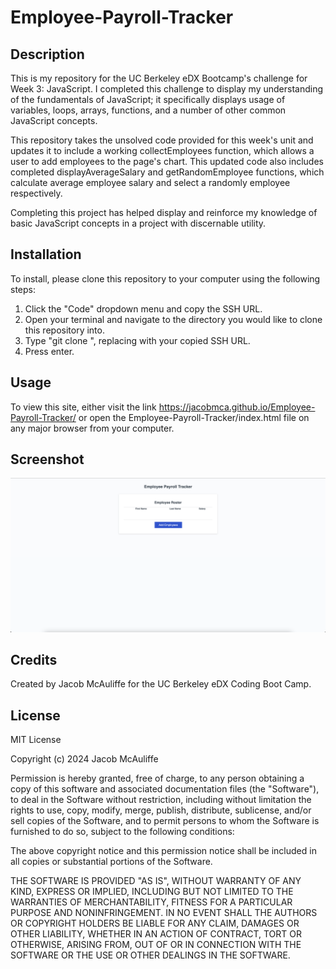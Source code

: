 # Employee-Payroll-Tracker

## Description

This is my repository for the UC Berkeley eDX Bootcamp's challenge for Week 3: JavaScript. I completed this challenge to display my understanding of the fundamentals of JavaScript; it specifically displays usage of variables, loops, arrays, functions, and a number of other common JavaScript concepts.

This repository takes the unsolved code provided for this week's unit and updates it to include a working collectEmployees function, which allows a user to add employees to the page's chart. This updated code also includes completed displayAverageSalary and getRandomEmployee functions, which calculate average employee salary and select a randomly employee respectively.

Completing this project has helped display and reinforce my knowledge of basic JavaScript concepts in a project with discernable utility.

## Installation

To install, please clone this repository to your computer using the following steps:

1. Click the "Code" dropdown menu and copy the SSH URL.
2. Open your terminal and navigate to the directory you would like to clone this repository into.
3. Type "git clone <paste SSH URL>", replacing <paste SSH URL> with your copied SSH URL.
4. Press enter.

## Usage

To view this site, either visit the link <https://jacobmca.github.io/Employee-Payroll-Tracker/> or open the Employee-Payroll-Tracker/index.html file on any major browser from your computer.

## Screenshot

![Screenshot](Assets/screenshot.png)

## Credits

Created by Jacob McAuliffe for the UC Berkeley eDX Coding Boot Camp.

## License

MIT License

Copyright (c) 2024 Jacob McAuliffe

Permission is hereby granted, free of charge, to any person obtaining a copy
of this software and associated documentation files (the "Software"), to deal
in the Software without restriction, including without limitation the rights
to use, copy, modify, merge, publish, distribute, sublicense, and/or sell
copies of the Software, and to permit persons to whom the Software is
furnished to do so, subject to the following conditions:

The above copyright notice and this permission notice shall be included in all
copies or substantial portions of the Software.

THE SOFTWARE IS PROVIDED "AS IS", WITHOUT WARRANTY OF ANY KIND, EXPRESS OR
IMPLIED, INCLUDING BUT NOT LIMITED TO THE WARRANTIES OF MERCHANTABILITY,
FITNESS FOR A PARTICULAR PURPOSE AND NONINFRINGEMENT. IN NO EVENT SHALL THE
AUTHORS OR COPYRIGHT HOLDERS BE LIABLE FOR ANY CLAIM, DAMAGES OR OTHER
LIABILITY, WHETHER IN AN ACTION OF CONTRACT, TORT OR OTHERWISE, ARISING FROM,
OUT OF OR IN CONNECTION WITH THE SOFTWARE OR THE USE OR OTHER DEALINGS IN THE
SOFTWARE.

